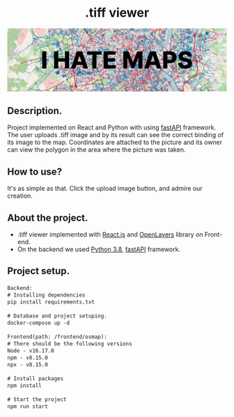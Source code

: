 <h1 align="center">.tiff viewer</h1>

<p align="center"><img src="./readme_assets/PIC2.png"></p>

## Description.
Project implemented on React and Python with using [fastAPI](https://fastapi.tiangolo.com/) framework. The user uploads .tiff
image and by its result can see the correct binding of its image to the map. Coordinates are attached to the picture and
its owner can view the polygon in the area where the picture was taken.

## How to use?
It's as simple as that. Click the upload image button, and admire our creation.

## About the project.
- .tiff viewer implemented with [React.js](https://react.dev/) and [OpenLayers](https://openlayers.org/) library on Front-end.
- On the backend we used [Python 3.8](https://www.python.org/), [fastAPI](https://fastapi.tiangolo.com/) framework.

## Project setup.
```
Backend:
# Installing dependencies
pip install requirements.txt

# Database and project setuping. 
docker-compose up -d

Frontend(path: /frontend/osmap):
# There should be the following versions
Node - v16.17.0
npm - v8.15.0
npx - v8.15.0

# Install packages
npm install

# Start the project
npm run start
```